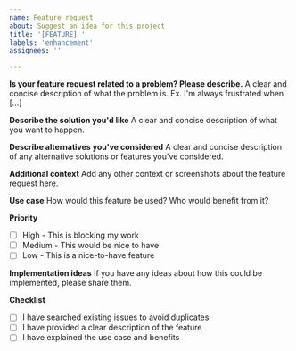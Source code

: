 ```yaml
---
name: Feature request
about: Suggest an idea for this project
title: '[FEATURE] '
labels: 'enhancement'
assignees: ''

---
```


**Is your feature request related to a problem? Please describe.**
A clear and concise description of what the problem is. Ex. I'm always frustrated when [...]

**Describe the solution you'd like**
A clear and concise description of what you want to happen.

**Describe alternatives you've considered**
A clear and concise description of any alternative solutions or features you've considered.

**Additional context**
Add any other context or screenshots about the feature request here.

**Use case**
How would this feature be used? Who would benefit from it?

**Priority**
- [ ] High - This is blocking my work
- [ ] Medium - This would be nice to have
- [ ] Low - This is a nice-to-have feature

**Implementation ideas**
If you have any ideas about how this could be implemented, please share them.

**Checklist**
- [ ] I have searched existing issues to avoid duplicates
- [ ] I have provided a clear description of the feature
- [ ] I have explained the use case and benefits 